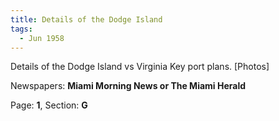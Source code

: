 ```yaml
---  
title: Details of the Dodge Island  
tags:  
  - Jun 1958  
---  
```

  
Details of the Dodge Island vs Virginia Key port plans. [Photos]  
  
Newspapers: **Miami Morning News or The Miami Herald**  
  
Page: **1**, Section: **G** 

